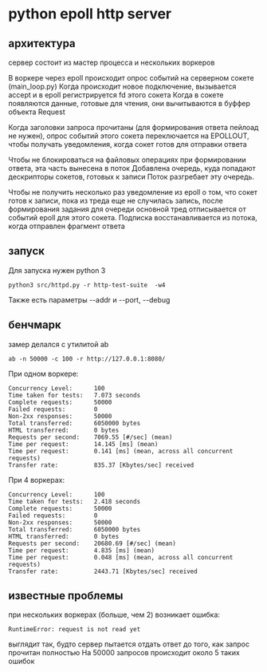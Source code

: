 # python epoll http server

## архитектура

сервер состоит из мастер процесса и нескольких воркеров

В воркере через epoll происходит опрос событий на серверном сокете (main_loop.py)
Когда происходит новое подключение, вызывается accept и в epoll регистрируется fd этого сокета
Когда в сокете появляются данные, готовые для чтения, они вычитываются в буффер объекта Request

Когда заголовки запроса прочитаны (для формирования ответа пейлоад не нужен), опрос событий этого сокета переключается на EPOLLOUT, чтобы получать уведомления, когда сокет готов для отправки ответа

Чтобы не блокироваться на файловых операциях при формировании ответа, эта часть вынесена в поток
Добавлена очередь, куда попадают дескрипторы сокетов, готовых к записи
Поток разгребает эту очередь.

Чтобы не получить несколько раз уведомление из epoll о том, что сокет готов к записи, пока из треда еще не случилась запись, после формирования задания для очереди основной тред отписывается от событий epoll для этого сокета. Подписка восстанавливается из потока, когда отправлен фрагмент ответа

## запуск

Для запуска нужен python 3

`python3 src/httpd.py -r http-test-suite  -w4`

Также есть параметры --addr и --port, --debug

## бенчмарк

замер делался с утилитой ab

`ab -n 50000 -c 100 -r http://127.0.0.1:8080/`

При одном воркере:

```
Concurrency Level:      100
Time taken for tests:   7.073 seconds
Complete requests:      50000
Failed requests:        0
Non-2xx responses:      50000
Total transferred:      6050000 bytes
HTML transferred:       0 bytes
Requests per second:    7069.55 [#/sec] (mean)
Time per request:       14.145 [ms] (mean)
Time per request:       0.141 [ms] (mean, across all concurrent requests)
Transfer rate:          835.37 [Kbytes/sec] received
```

При 4 воркерах:

```
Concurrency Level:      100
Time taken for tests:   2.418 seconds
Complete requests:      50000
Failed requests:        0
Non-2xx responses:      50000
Total transferred:      6050000 bytes
HTML transferred:       0 bytes
Requests per second:    20680.69 [#/sec] (mean)
Time per request:       4.835 [ms] (mean)
Time per request:       0.048 [ms] (mean, across all concurrent requests)
Transfer rate:          2443.71 [Kbytes/sec] received
```

## известные проблемы

при нескольких воркерах (больше, чем 2) возникает ошибка:

`RuntimeError: request is not read yet`

выглядит так, будто сервер пытается отдать ответ до того, как запрос прочитан полностью
На 50000 запросов происходит около 5 таких ошибок
